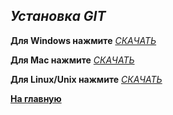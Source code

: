 ## *Установка GIT*

**Для  Windows нажмите** [*СКАЧАТЬ*](https://git-scm.com/download/win) 

**Для  Mac нажмите** [*СКАЧАТЬ*](https://git-scm.com/download/mac)

**Для  Linux/Unix нажмите** [*СКАЧАТЬ*](https://git-scm.com/download/linux)





**[На главную](../readme.md)**